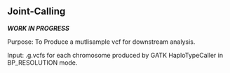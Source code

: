 ## Joint-Calling

***WORK IN PROGRESS***

Purpose: To Produce a mutlisample vcf for downstream analysis.

Input: .g.vcfs for each chromosome produced by GATK HaploTypeCaller in BP_RESOLUTION mode.
